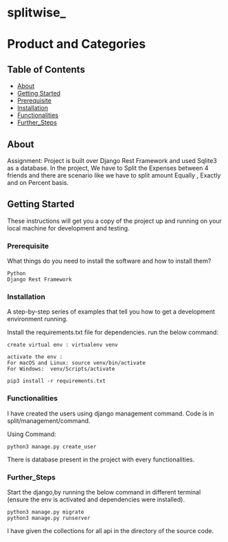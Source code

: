 # splitwise_

# Product and Categories

## Table of Contents

- [About](#about)
- [Getting Started](#getting_started)
- [Prerequisite](#Prerequisite)
- [Installation](#Installation)
- [Functionalities](#Functionalities)
- [Further_Steps](#Further_Steps)


## About <a name = "about"></a>

Assignment:  Project is built over Django Rest Framework and used Sqlite3 as a database. In the project, We have to Split the Expenses between 4 friends and there are scenario like we have to split amount Equally , Exactly and on Percent basis.


## Getting Started <a name = "getting_started"></a>

These instructions will get you a copy of the project up and running on your local machine for development and testing.

### Prerequisite

What things do you need to install the software and how to install them?

```
Python
Django Rest Framework
```

### Installation

A step-by-step series of examples that tell you how to get a development environment running.

Install the requirements.txt file for dependencies. run the below command: 
```
create virtual env : virtualenv venv

activate the env : 
For macOS and Linux: source venv/bin/activate
For Windows:  venv/Scripts/activate

pip3 install -r requirements.txt
```
### Functionalities
I have created the users using django management command. Code is in split/management/command. 

Using Command:
```
python3 manage.py create_user
```
There is database present in the project with every functionalities.

### Further_Steps

Start the django,by running the below command in different terminal (ensure the env is activated and dependencies were installed).

```
python3 manage.py migrate
python3 manage.py runserver
```


I have given the collections for all api in the directory of the source code.
